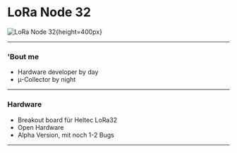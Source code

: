 # LoRa Node 32 

![LoRa Node 32](https://pbs.twimg.com/media/Dkl0UTwXsAAHo0D.jpg){height=400px}

---

### 'Bout me

* Hardware developer by day
* µ-Collector by night

---

### Hardware

* Breakout board für Heltec LoRa32
* Open Hardware
* Alpha Version, mit noch 1-2 Bugs

---